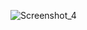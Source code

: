 ![Screenshot_4](https://user-images.githubusercontent.com/59422278/145677122-bf820fce-ff7c-4557-b8ed-78088b4203e0.png)
